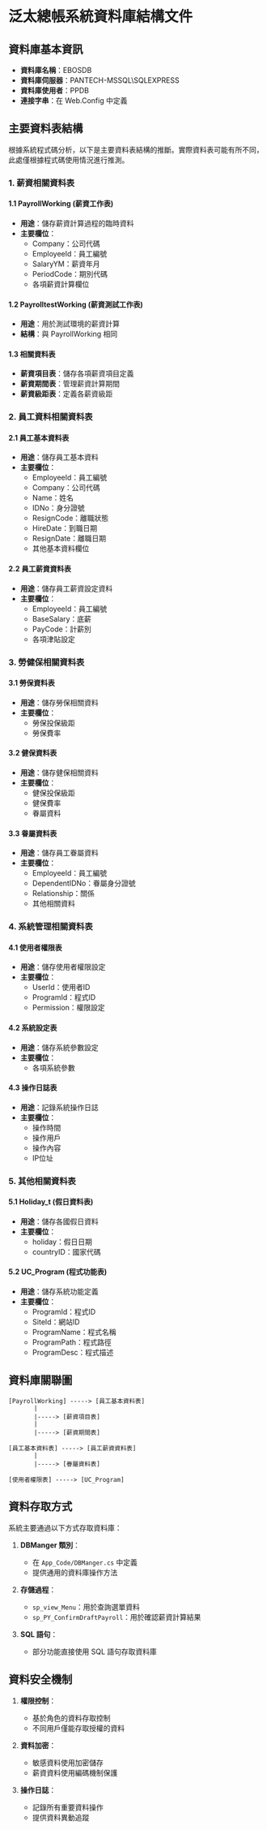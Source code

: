 # 泛太總帳系統資料庫結構文件

## 資料庫基本資訊

- **資料庫名稱**：EBOSDB
- **資料庫伺服器**：PANTECH-MSSQL\SQLEXPRESS
- **資料庫使用者**：PPDB
- **連接字串**：在 Web.Config 中定義

## 主要資料表結構

根據系統程式碼分析，以下是主要資料表結構的推斷。實際資料表可能有所不同，此處僅根據程式碼使用情況進行推測。

### 1. 薪資相關資料表

#### 1.1 PayrollWorking (薪資工作表)
- **用途**：儲存薪資計算過程的臨時資料
- **主要欄位**：
  - Company：公司代碼
  - EmployeeId：員工編號
  - SalaryYM：薪資年月
  - PeriodCode：期別代碼
  - 各項薪資計算欄位

#### 1.2 PayrolltestWorking (薪資測試工作表)
- **用途**：用於測試環境的薪資計算
- **結構**：與 PayrollWorking 相同

#### 1.3 相關資料表
- **薪資項目表**：儲存各項薪資項目定義
- **薪資期間表**：管理薪資計算期間
- **薪資級距表**：定義各薪資級距

### 2. 員工資料相關資料表

#### 2.1 員工基本資料表
- **用途**：儲存員工基本資料
- **主要欄位**：
  - EmployeeId：員工編號
  - Company：公司代碼
  - Name：姓名
  - IDNo：身分證號
  - ResignCode：離職狀態
  - HireDate：到職日期
  - ResignDate：離職日期
  - 其他基本資料欄位

#### 2.2 員工薪資資料表
- **用途**：儲存員工薪資設定資料
- **主要欄位**：
  - EmployeeId：員工編號
  - BaseSalary：底薪
  - PayCode：計薪別
  - 各項津貼設定

### 3. 勞健保相關資料表

#### 3.1 勞保資料表
- **用途**：儲存勞保相關資料
- **主要欄位**：
  - 勞保投保級距
  - 勞保費率

#### 3.2 健保資料表
- **用途**：儲存健保相關資料
- **主要欄位**：
  - 健保投保級距
  - 健保費率
  - 眷屬資料

#### 3.3 眷屬資料表
- **用途**：儲存員工眷屬資料
- **主要欄位**：
  - EmployeeId：員工編號
  - DependentIDNo：眷屬身分證號
  - Relationship：關係
  - 其他相關資料

### 4. 系統管理相關資料表

#### 4.1 使用者權限表
- **用途**：儲存使用者權限設定
- **主要欄位**：
  - UserId：使用者ID
  - ProgramId：程式ID
  - Permission：權限設定

#### 4.2 系統設定表
- **用途**：儲存系統參數設定
- **主要欄位**：
  - 各項系統參數

#### 4.3 操作日誌表
- **用途**：記錄系統操作日誌
- **主要欄位**：
  - 操作時間
  - 操作用戶
  - 操作內容
  - IP位址

### 5. 其他相關資料表

#### 5.1 Holiday_t (假日資料表)
- **用途**：儲存各國假日資料
- **主要欄位**：
  - holiday：假日日期
  - countryID：國家代碼

#### 5.2 UC_Program (程式功能表)
- **用途**：儲存系統功能定義
- **主要欄位**：
  - ProgramId：程式ID
  - SiteId：網站ID
  - ProgramName：程式名稱
  - ProgramPath：程式路徑
  - ProgramDesc：程式描述

## 資料庫關聯圖

```
[PayrollWorking] -----> [員工基本資料表]
       |
       |-----> [薪資項目表]
       |
       |-----> [薪資期間表]
       
[員工基本資料表] -----> [員工薪資資料表]
       |
       |-----> [眷屬資料表]
       
[使用者權限表] -----> [UC_Program]
```

## 資料存取方式

系統主要通過以下方式存取資料庫：

1. **DBManger 類別**：
   - 在 `App_Code/DBManger.cs` 中定義
   - 提供通用的資料庫操作方法

2. **存儲過程**：
   - `sp_view_Menu`：用於查詢選單資料
   - `sp_PY_ConfirmDraftPayroll`：用於確認薪資計算結果

3. **SQL 語句**：
   - 部分功能直接使用 SQL 語句存取資料庫

## 資料安全機制

1. **權限控制**：
   - 基於角色的資料存取控制
   - 不同用戶僅能存取授權的資料

2. **資料加密**：
   - 敏感資料使用加密儲存
   - 薪資資料使用編碼機制保護

3. **操作日誌**：
   - 記錄所有重要資料操作
   - 提供資料異動追蹤 